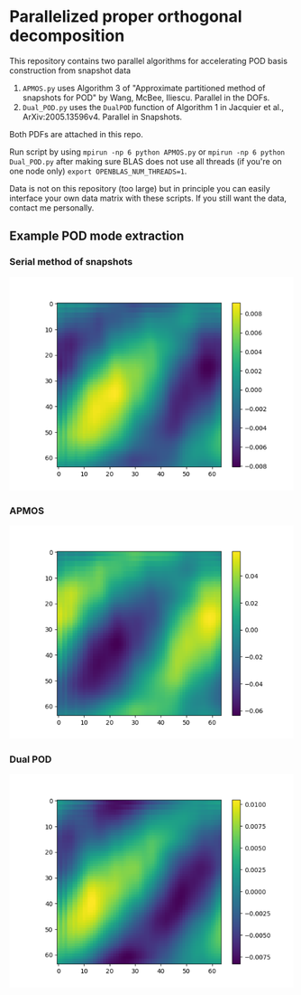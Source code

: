 # Parallelized proper orthogonal decomposition

This repository contains two parallel algorithms for accelerating POD basis construction from snapshot data
1. `APMOS.py` uses Algorithm 3 of "Approximate partitioned method of snapshots for POD" by Wang, McBee, Iliescu. Parallel in the DOFs.
2. `Dual_POD.py` uses the `DualPOD` function of Algorithm 1 in Jacquier et al., ArXiv:2005.13596v4. Parallel in Snapshots.

Both PDFs are attached in this repo.

Run script by using `mpirun -np 6 python APMOS.py` or `mpirun -np 6 python Dual_POD.py` after making sure BLAS does not use all threads (if you're on one node only) `export OPENBLAS_NUM_THREADS=1`.

Data is not on this repository (too large) but in principle you can easily interface your own data matrix with these scripts. If you still want the data, contact me personally.

## Example POD mode extraction

### Serial method of snapshots
![Serial POD](Serial_Mode2.png)

### APMOS
![APMOS](APMOS_Mode2.png)

### Dual POD
![Dual POD](Dual_POD_Mode2.png)